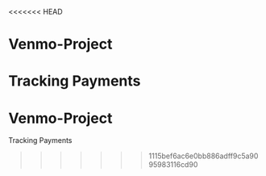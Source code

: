 <<<<<<< HEAD
# Venmo-Project
Tracking Payments
=======
# Venmo-Project
Tracking Payments
>>>>>>> 1115bef6ac6e0bb886adff9c5a9095983116cd90
